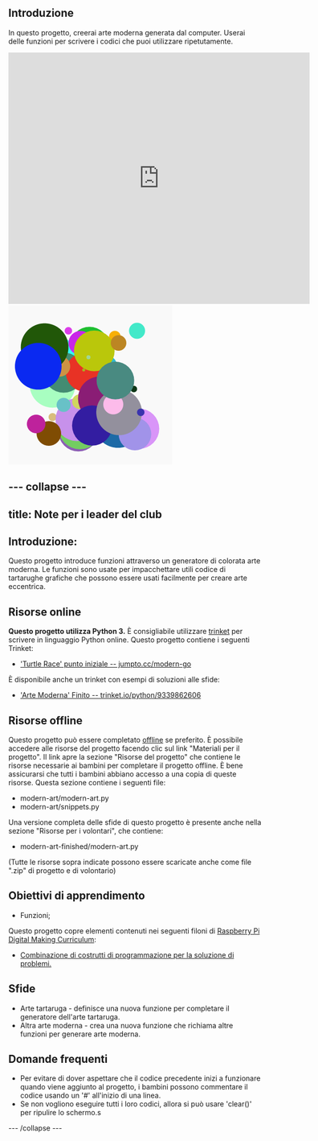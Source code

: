 ## Introduzione

In questo progetto, creerai arte moderna generata dal computer. Userai delle funzioni per scrivere i codici che puoi utilizzare ripetutamente.

<div class="trinket">
  <iframe src="https://trinket.io/embed/python/47bbc2fc2b?outputOnly=true&start=result" width="600" height="500" frameborder="0" marginwidth="0" marginheight="0" allowfullscreen>
  </iframe>
  <img src="images/modern-finished.png">
</div>


--- collapse ---
---
title: Note per i leader del club
---


## Introduzione:
Questo progetto introduce funzioni attraverso un generatore di colorata arte moderna. Le funzioni sono usate per impacchettare utili codice di tartarughe grafiche che possono essere usati facilmente per creare arte eccentrica. 

## Risorse online

__Questo progetto utilizza Python 3.__ È consigliabile utilizzare [trinket](https://trinket.io/) per scrivere in linguaggio Python online. Questo progetto contiene i seguenti Trinket:

+ ['Turtle Race' punto iniziale -- jumpto.cc/modern-go](http://jumpto.cc/modern-go)

È disponibile anche un trinket con esempi di soluzioni alle sfide:

+ ['Arte Moderna' Finito -- trinket.io/python/9339862606](https://trinket.io/python/9339862606)

## Risorse offline
Questo progetto può essere completato [offline](https://www.codeclubprojects.org/en-GB/resources/python-working-offline/) se preferito. È possibile accedere alle risorse del progetto facendo clic sul link "Materiali per il progetto". Il link apre la sezione "Risorse del progetto" che contiene le risorse necessarie ai bambini per completare il progetto offline. È bene assicurarsi che tutti i bambini abbiano accesso a una copia di queste risorse. Questa sezione contiene i seguenti file:

+ modern-art/modern-art.py
+ modern-art/snippets.py

Una versione completa delle sfide di questo progetto è presente anche nella sezione "Risorse per i volontari", che contiene:

+ modern-art-finished/modern-art.py

(Tutte le risorse sopra indicate possono essere scaricate anche come file ".zip" di progetto e di volontario)

## Obiettivi di apprendimento
+ Funzioni;

Questo progetto copre elementi contenuti nei seguenti filoni di [Raspberry Pi Digital Making Curriculum](http://rpf.io/curriculum):

+ [Combinazione di costrutti di programmazione per la soluzione di problemi.](https://www.raspberrypi.org/curriculum/programming/builder)

## Sfide
+ Arte tartaruga - definisce una nuova funzione per completare il generatore dell'arte tartaruga.
+ Altra arte moderna - crea una nuova funzione che richiama altre funzioni per generare arte moderna. 


## Domande frequenti
+ Per evitare di dover aspettare che il codice precedente inizi a funzionare quando viene aggiunto al progetto, i bambini possono commentare il codice usando un '#' all'inizio di una linea. 
+ Se non vogliono eseguire tutti i loro codici, allora si può usare 'clear()' per ripulire lo schermo.s  


--- /collapse ---
